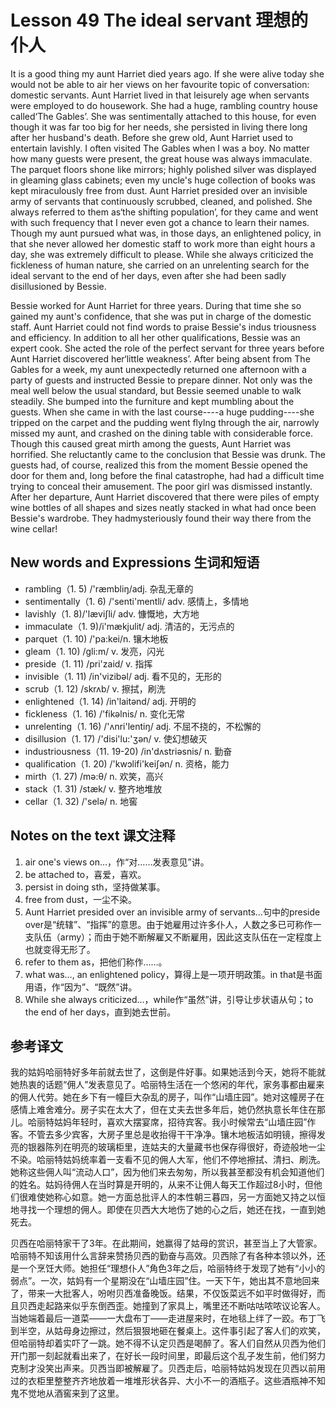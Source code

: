 # Lesson 49 The ideal servant 理想的仆人
It is a good thing my aunt Harriet died years ago. If she were alive today she would not be able to air her views on her favourite topic of conversation: domestic servants. Aunt Harriet lived in that leisurely age when servants were employed to do housework. She had a huge, rambling country house called‘The Gables’. She was sentimentally attached to this house, for even though it was far too big for her needs, she persisted in living there long after her husband's death. Before she grew old, Aunt Harriet used to entertain lavishly. I often visited The Gables when I was a boy. No matter how many guests were present, the great house was always immaculate. The parquet floors shone like mirrors; highly polished silver was displayed in gleaming glass cabinets; even my uncle's huge collection of books was kept miraculously free from dust. Aunt Harriet presided over an invisible army of servants that continuously scrubbed, cleaned, and polished. She always referred to them as‘the shifting population’, for they came and went with such frequency that I never even got a chance to learn their names. Though my aunt pursued what was, in those days, an enlightened policy, in that she never allowed her domestic staff to work more than eight hours a day, she was extremely difficult to please. While she always criticized the fickleness of human nature, she carried on an unrelenting search for the ideal servant to the end of her days, even after she had been sadly disillusioned by Bessie.

Bessie worked for Aunt Harriet for three years. During that time she so gained my aunt's confidence, that she was put in charge of the domestic staff. Aunt Harriet could not find words to praise Bessie's indus triousness and efficiency. In addition to all her other qualifications, Bessie was an expert cook. She acted the role of the perfect servant for three years before Aunt Harriet discovered her‘little weakness’. After being absent from The Gables for a week, my aunt unexpectedly returned one afternoon with a party of guests and instructed Bessie to prepare dinner. Not only was the meal well below the usual standard, but Bessie seemed unable to walk steadily. She bumped into the furniture and kept mumbling about the guests. When she came in with the last course----a huge pudding----she tripped on the carpet and the pudding went flylng through the air, narrowly missed my aunt, and crashed on the dining table with considerable force. Though this caused great mirth among the guests, Aunt Harriet was horrified. She reluctantly came to the conclusion that Bessie was drunk. The guests had, of course, realized this from the moment Bessie opened the door for them and, long before the final catastrophe, had had a difficult time trying to conceal their amusement. The poor girl was dismissed instantly. After her departure, Aunt Harriet discovered that there were piles of empty wine bottles of all shapes and sizes neatly stacked in what had once been Bessie's wardrobe. They hadmysteriously found their way there from the wine cellar!

## New words and Expressions 生词和短语

* rambling（1. 5) /'ræmbliŋ/adj. 杂乱无章的
* sentimentally（1. 6) /'senti'mentli/ adv. 感情上，多情地
* lavishly（1. 8)/'læviʃli/ adv. 慷慨地，大方地
* immaculate（1. 9)/i'mækjulit/ adj. 清洁的，无污点的
* parquet（1. 10) /'pa:kei/n. 镶木地板
* gleam（1. 10) /gli:m/ v. 发亮，闪光
* preside（1. 11) /pri'zaid/ v. 指挥
* invisible（1. 11) /in'vizibəl/ adj. 看不见的，无形的
* scrub（1. 12) /skrʌb/ v. 擦拭，刷洗
* enlightened（1. 14) /in'laitənd/ adj. 开明的
* fickleness（1. 16) /'fikəlnis/ n. 变化无常
* unrelenting（1. 16) /'ʌnri'lentiŋ/ adj. 不屈不挠的，不松懈的
* disillusion（1. 17) /'disi'lu:'ʒən/ v. 使幻想破灭
* industriousness（11. 19-20) /in'dʌstriəsnis/ n. 勤奋
* qualification（1. 20) /'kwɔlifi'keiʃən/ n. 资格，能力
* mirth（1. 27) /mə:θ/ n. 欢笑，高兴
* stack（1. 31) /stæk/ v. 整齐地堆放
* cellar（1. 32) /'selə/ n. 地窖

## Notes on the text 课文注释

1. air one's views on…，作“对……发表意见”讲。
2. be attached to，喜爱，喜欢。
3. persist in doing sth，坚持做某事。
4. free from dust，一尘不染。
5. Aunt Harriet presided over an invisible army of servants…句中的preside over是“统辖”、“指挥”的意思。由于她雇用过许多仆人，人数之多已可称作一支队伍（army）；而由于她不断解雇又不断雇用，因此这支队伍在一定程度上也就变得无形了。
6. refer to them as，把他们称作……。
7. what was…, an enlightened policy，算得上是一项开明政策。in that是书面用语，作“因为”、“既然”讲。
8. While she always criticized…，while作“虽然”讲，引导让步状语从句；to the end of her days，直到她去世前。

## 参考译文

我的姑妈哈丽特好多年前就去世了，这倒是件好事。如果她活到今天，她将不能就她热衷的话题“佣人”发表意见了。哈丽特生活在一个悠闲的年代，家务事都由雇来的佣人代劳。她在乡下有一幢巨大杂乱的房子，叫作“山墙庄园”。她对这幢房子在感情上难舍难分。房子实在太大了，但在丈夫去世多年后，她仍然执意长年住在那儿。哈丽特姑妈年轻时，喜欢大摆宴席，招待宾客。我小时候常去“山墙庄园”作客。不管去多少宾客，大房子里总是收抬得干干净净。镶木地板洁如明镜，擦得发亮的银器陈列在明亮的玻璃柜里，连姑夫的大量藏书也保存得很好，奇迹般地一尘不染。哈丽特姑妈统率着一支看不见的佣人大军，他们不停地擦拭、清扫、刷洗。她称这些佣人叫“流动人口”，因为他们来去匆匆，所以我甚至都没有机会知道他们的姓名。姑妈待佣人在当时算是开明的，从来不让佣人每天工作超过8小时，但他们很难使她称心如意。她一方面总批评人的本性朝三暮四，另一方面她又持之以恒地寻找一个理想的佣人。即使在贝西大大地伤了她的心之后，她还在找，一直到她死去。

贝西在哈丽特家干了3年。在此期间，她赢得了姑母的赏识，甚至当上了大管家。哈丽特不知该用什么言辞来赞扬贝西的勤奋与高效。贝西除了有各种本领以外，还是一个烹饪大师。她担任“理想仆人”角色3年之后，哈丽特终于发现了她有“小小的弱点”。一次，姑妈有一个星期没在“山墙庄园”住。一天下午，她出其不意地回来了，带来一大批客人，吩咐贝西准备晚饭。结果，不仅饭菜远不如平时做得好，而且贝西走起路来似乎东倒西歪。她撞到了家具上，嘴里还不断咕咕哝哝议论客人。当她端着最后一道菜——一大盘布丁——走进屋来时，在地毯上绊了一跤。布丁飞到半空，从姑母身边擦过，然后狠狠地砸在餐桌上。这件事引起了客人们的欢笑，但哈丽特却着实吓了一跳。她不得不认定贝西是喝醉了。客人们自然从贝西为他们开门那一刻起就看出来了，在好长一段时间里，即最后这个乱子发生前，他们努力克制才没笑出声来。贝西当即被解雇了。贝西走后，哈丽特姑妈发现在贝西以前用过的衣柜里整整齐齐地放着一堆堆形状各异、大小不一的酒瓶子。这些酒瓶神不知鬼不觉地从酒窖来到了这里。
